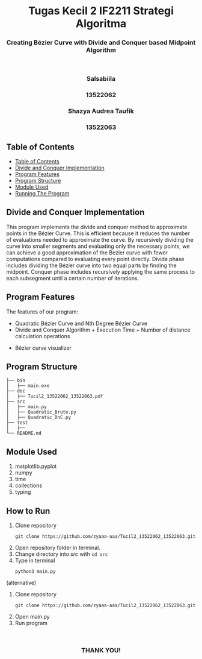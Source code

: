 <br />
<div align="center">
  <h1 align="center">Tugas Kecil 2 IF2211 Strategi Algoritma</h1>

  <p align="center">
    <h3>Creating Bézier Curve with Divide and Conquer based Midpoint Algorithm</h3>
<br>
  </p>
</div>

<!-- CONTRIBUTOR -->
<div align="center" id="contributor">
  <strong>
    <h3>Salsabiila</h3>
    <h3>13522062</h3>
    <h3>Shazya Audrea Taufik</h3>
    <h3>13522063</h3>
  </strong>
</div>

## Table of Contents
  - [Table of Contents](#table-of-contents)
  - [Divide and Conquer Implementation](#divide-and-conquer-implementation)
  - [Program Features](#program-features)
  - [Program Structure](#program-structure)
  - [Module Used](#module-used)
  - [Running The Program](#how-to-run)

<!-- GENERAL INFORMATION -->
## Divide and Conquer Implementation
This program implements the divide and conquer method to approximate points in the Bézier Curve. This is efficient because it reduces the number of evaluations needed to approximate the curve. By recursively dividing the curve into smaller segments and evaluating only the necessary points, we can achieve a good approximation of the Bezier curve with fewer computations compared to evaluating every point directly. Divide phase includes dividing the Bézier curve into two equal parts by finding the midpoint. Conquer phase includes recursively applying the same process to each subsegment until a certain number of iterations.

## Program Features
The features of our program:
* Quadratic Bézier Curve and Nth Degree Bézier Curve
* Divide and Conquer Algorithm + Execution Time + Number of distance calculation operations
<!-- * Visualisation of midpoint algorithm iterations -->
* Bézier curve visualizer

## Program Structure

```
├── bin
│   ├── main.exe
├── doc
│   ├── Tucil2_13522062_13522063.pdf
├── src
│   ├── main.py
│   ├── Quadratic_Brute.py
│   ├── Quadratic_DnC.py
├── test
│   ├── 
└── README.md
```

## Module Used
1. matplotlib.pyplot
2. numpy
3. time
4. collections
5. typing


## How to Run
1. Clone repository 
    ```
    git clone https://github.com/zyaaa-aaa/Tucil2_13522062_13522063.git
    ```
2. Open repository folder in terminal.
3. Change directory into *src* with `cd src`
3.  Type in terminal
    ```
    python3 main.py
    ```
(alternative)
1. Clone repository
    ```
    git clone https://github.com/zyaaa-aaa/Tucil2_13522062_13522063.git
    ```
2. Open main.py
3. Run program

<br>
<h3 align="center"> THANK YOU! </h3>